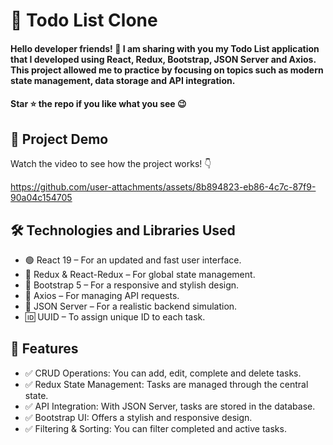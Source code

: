<div><h1>🚀 Todo List Clone </h1></div>
<h4>Hello developer friends! 🎉 I am sharing with you my Todo List application that I developed using React, Redux, Bootstrap, JSON Server and Axios. This project allowed me to practice by focusing on topics such as modern state management, data storage and API integration.</h4>
<h4>Star ⭐ the repo if you like what you see 😉 </h4>
 <div>
 <h2>📸 Project Demo</h2>
 <p>Watch the video to see how the project works! 👇</p>
   
https://github.com/user-attachments/assets/8b894823-eb86-4c7c-87f9-90a04c154705

<h2>🛠️ Technologies and Libraries Used</h2>
 <ul>
   <li>🟢 React 19 – For an updated and fast user interface.</li>
   <li>🔵 Redux & React-Redux – For global state management.</li>
   <li>📌 Bootstrap 5 – For a responsive and stylish design.</li>
   <li>🔄 Axios – For managing API requests.</li>
   <li>📂 JSON Server – For a realistic backend simulation.</li>
   <li>🆔 UUID – To assign unique ID to each task.</li>
 </ul>  
 
 <h2>🎨 Features</h2>
 <ul>
 <li>✅ CRUD Operations: You can add, edit, complete and delete tasks.</li>
 <li>✅ Redux State Management: Tasks are managed through the central state.</li>
 <li>✅ API Integration: With JSON Server, tasks are stored in the database.</li>
 <li>✅ Bootstrap UI: Offers a stylish and responsive design.</li>
 <li>✅ Filtering & Sorting: You can filter completed and active tasks.</li>
 </ul> 





